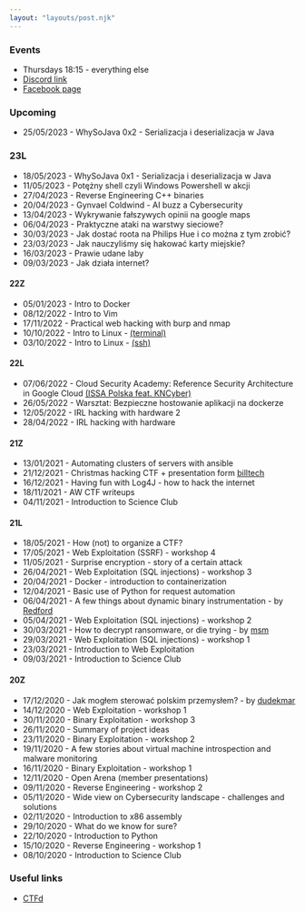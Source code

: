 ```yaml
---
layout: "layouts/post.njk"
---
```

### Events

- Thursdays 18:15 - everything else
- [Discord link](https://discord.gg/DjVypPcV8c)
- [Facebook page](https://www.facebook.com/KoloCyber)

### Upcoming

- 25/05/2023 - WhySoJava 0x2 - Serializacja i deserializacja w Java

### 23L

- 18/05/2023 - WhySoJava 0x1 - Serializacja i deserializacja w Java
- 11/05/2023 - Potężny shell czyli Windows Powershell w akcji
- 27/04/2023 - Reverse Engineering C++ binaries
- 20/04/2023 - Gynvael Coldwind - AI buzz a Cybersecurity
- 13/04/2023 - Wykrywanie fałszywych opinii na google maps
- 06/04/2023 - Praktyczne ataki na warstwy sieciowe?
- 30/03/2023 - Jak dostać roota na Philips Hue i co można z tym zrobić?
- 23/03/2023 - Jak nauczyliśmy się hakować karty miejskie?
- 16/03/2023 - Prawie udane laby
- 09/03/2023 - Jak działa internet?

#### 22Z

- 05/01/2023 - Intro to Docker
- 08/12/2022 - Intro to Vim
- 17/11/2022 - Practical web hacking with burp and nmap
- 10/10/2022 - Intro to Linux - [(terminal)](https://docs.google.com/presentation/d/1lUJG3ZeYpzkbV2AIr3Tb9Pf5dpYz7MOxmmbHANYckP4/edit?usp=sharing)
- 03/10/2022 - Intro to Linux - [(ssh)](https://docs.google.com/presentation/d/17pdNQ7bMUJpsCE73hYcIy1UXxaqCriwTTp2xZXhgFR8/edit?usp=sharing)

#### 22L

- 07/06/2022 - Cloud Security Academy: Reference Security Architecture in Google Cloud [(ISSA Polska feat. KNCyber)](https://www.elka.pw.edu.pl/Aktualnosci/Seminaria-wyklady-warsztaty/Cloud-Security)
- 26/05/2022 - Warsztat: Bezpieczne hostowanie aplikacji na dockerze
- 12/05/2022 - IRL hacking with hardware 2
- 28/04/2022 - IRL hacking with hardware

#### 21Z

- 13/01/2021 - Automating clusters of servers with ansible
- 21/12/2021 - Christmas hacking CTF + presentation form [billtech](https://billtech.pl)
- 16/12/2021 - Having fun with Log4J - how to hack the internet
- 18/11/2021 - AW CTF writeups
- 04/11/2021 - Introduction to Science Club

#### 21L

- 18/05/2021 - How (not) to organize a CTF?
- 17/05/2021 - Web Exploitation (SSRF) - workshop 4
- 11/05/2021 - Surprise encryption - story of a certain attack
- 26/04/2021 - Web Exploitation (SQL injections) - workshop 3
- 20/04/2021 - Docker - introduction to containerization
- 12/04/2021 - Basic use of Python for request automation
- 06/04/2021 - A few things about dynamic binary instrumentation - by [Redford](https://twitter.com/dsredford)
- 05/04/2021 - Web Exploitation (SQL injections) - workshop 2
- 30/03/2021 - How to decrypt ransomware, or die trying - by [msm](https://twitter.com/MsmCode)
- 29/03/2021 - Web Exploitation (SQL injections) - workshop 1
- 23/03/2021 - Introduction to Web Exploitation
- 09/03/2021 - Introduction to Science Club

#### 20Z

- 17/12/2020 - Jak mogłem sterować polskim przemysłem? - by [dudekmar](https://twitter.com/dudekmar)
- 14/12/2020 - Web Exploitation - workshop 1
- 30/11/2020 - Binary Exploitation - workshop 3
- 26/11/2020 - Summary of project ideas
- 23/11/2020 - Binary Exploitation - workshop 2
- 19/11/2020 - A few stories about virtual machine introspection and malware monitoring
- 16/11/2020 - Binary Exploitation - workshop 1
- 12/11/2020 - Open Arena (member presentations)
- 09/11/2020 - Reverse Engineering - workshop 2
- 05/11/2020 - Wide view on Cybersecurity landscape - challenges and solutions
- 02/11/2020 - Introduction to x86 assembly
- 29/10/2020 - What do we know for sure?
- 22/10/2020 - Introduction to Python
- 15/10/2020 - Reverse Engineering - workshop 1
- 08/10/2020 - Introduction to Science Club

### Useful links

- [CTFd](https://ctfd.kncyber.pl)
